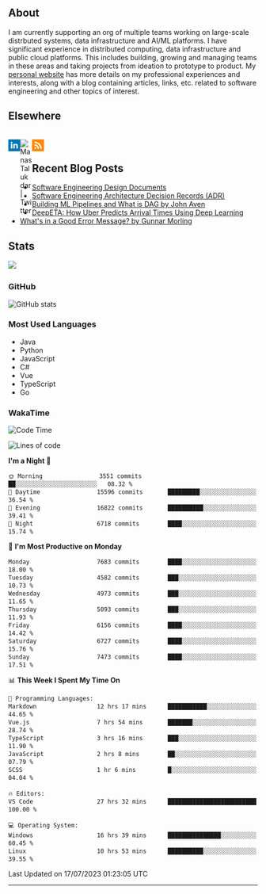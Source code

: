## About

I am currently supporting an org of multiple teams working on large-scale distrbuted systems, data infrastructure and AI/ML platforms. I have significant experience in distributed computing, data infrastructure and public cloud platforms. This includes building, growing and managing teams in these areas and taking projects from ideation to prototype to product. My [personal website](https://manastalukdar.github.io/) has more details on my professional experiences and interests, along with a blog containing articles, links, etc. related to software engineering and other topics of interest.

## Elsewhere

</br>

<a href="https://www.linkedin.com/in/manastalukdar" target="_blank">
  <img align="left" alt="Manas Talukdar | Linkedin" width="24px" src="https://raw.githubusercontent.com/edent/SuperTinyIcons/master/images/svg/linkedin.svg" />
</a>
<a href="https://www.twitter.com/manastalukdar" target="_blank">
  <img align="left" alt="Manas Talukdar | Twitter" width="24px" src="https://github.com/TheDudeThatCode/TheDudeThatCode/blob/master/Assets/Twitter.svg" />
</a>
<a href="https://manastalukdar.github.io/" target="_blank">
  <img align="left" alt="Manas Talukdar | Website" width="24px" src="https://github.com/edent/SuperTinyIcons/blob/master/images/svg/rss.svg" />
</a>

</br>

## Recent Blog Posts

<!-- BLOG:START -->
- [Software Engineering Design Documents](https://manastalukdar.github.io/blog/2023/03/18/software-engineering-design-documents/)
- [Software Engineering Architecture Decision Records &lpar;ADR&rpar;](https://manastalukdar.github.io/blog/2023/03/18/software-engineering-architecture-decision-records/)
- [Building ML Pipelines and What is DAG by John Aven](https://manastalukdar.github.io/blog/2022/03/21/building-ml-pipelines-dag/)
- [DeepETA: How Uber Predicts Arrival Times Using Deep Learning](https://manastalukdar.github.io/blog/2022/03/21/deepeta-uber-predicts-arrival-times-deep-learning/)
- [What&#39;s in a Good Error Message? by Gunnar Morling](https://manastalukdar.github.io/blog/2022/02/11/good-error-message-gunnar-morling/)
<!-- BLOG:END -->

## Stats

![](https://komarev.com/ghpvc/?username=manastalukdar)

### GitHub

![GitHub stats](https://github-readme-stats.vercel.app/api?username=manastalukdar&show_icons=true&hide_border=true&hide_rank=true&hide_title=true&icon_color=79ff97&text_color=cecac3&bg_color=4d4b4b)

### Most Used Languages

- Java
- Python
- JavaScript
- C#
- Vue
- TypeScript
- Go

<!--
![Top Langs](https://github-readme-stats.vercel.app/api/top-langs/?username=manastalukdar&layout=compact&hide_border=true&hide_title=true&icon_color=79ff97&text_color=cecac3&bg_color=4d4b4b)
-->

### WakaTime

<!--START_SECTION:waka-->
![Code Time](http://img.shields.io/badge/Code%20Time-3%2C746%20hrs%2035%20mins-blue)

![Lines of code](https://img.shields.io/badge/From%20Hello%20World%20I%27ve%20Written-18.3%20million%20lines%20of%20code-blue)

**I'm a Night 🦉** 

```text
🌞 Morning                3551 commits        ██░░░░░░░░░░░░░░░░░░░░░░░   08.32 % 
🌆 Daytime                15596 commits       █████████░░░░░░░░░░░░░░░░   36.54 % 
🌃 Evening                16822 commits       ██████████░░░░░░░░░░░░░░░   39.41 % 
🌙 Night                  6718 commits        ████░░░░░░░░░░░░░░░░░░░░░   15.74 % 
```
📅 **I'm Most Productive on Monday** 

```text
Monday                   7683 commits        ████░░░░░░░░░░░░░░░░░░░░░   18.00 % 
Tuesday                  4582 commits        ███░░░░░░░░░░░░░░░░░░░░░░   10.73 % 
Wednesday                4973 commits        ███░░░░░░░░░░░░░░░░░░░░░░   11.65 % 
Thursday                 5093 commits        ███░░░░░░░░░░░░░░░░░░░░░░   11.93 % 
Friday                   6156 commits        ████░░░░░░░░░░░░░░░░░░░░░   14.42 % 
Saturday                 6727 commits        ████░░░░░░░░░░░░░░░░░░░░░   15.76 % 
Sunday                   7473 commits        ████░░░░░░░░░░░░░░░░░░░░░   17.51 % 
```


📊 **This Week I Spent My Time On** 

```text
💬 Programming Languages: 
Markdown                 12 hrs 17 mins      ███████████░░░░░░░░░░░░░░   44.65 % 
Vue.js                   7 hrs 54 mins       ███████░░░░░░░░░░░░░░░░░░   28.74 % 
TypeScript               3 hrs 16 mins       ███░░░░░░░░░░░░░░░░░░░░░░   11.90 % 
JavaScript               2 hrs 8 mins        ██░░░░░░░░░░░░░░░░░░░░░░░   07.79 % 
SCSS                     1 hr 6 mins         █░░░░░░░░░░░░░░░░░░░░░░░░   04.04 % 

🔥 Editors: 
VS Code                  27 hrs 32 mins      █████████████████████████   100.00 % 

💻 Operating System: 
Windows                  16 hrs 39 mins      ███████████████░░░░░░░░░░   60.45 % 
Linux                    10 hrs 53 mins      ██████████░░░░░░░░░░░░░░░   39.55 % 
```


 Last Updated on 17/07/2023 01:23:05 UTC
<!--END_SECTION:waka-->

---

<!--

**manastalukdar/manastalukdar** is a ✨ _special_ ✨ repository because its `README.md` (this file) appears on your GitHub profile.

Here are some ideas to get you started:

- 🔭 I’m currently working on ...
- 🌱 I’m currently learning ...
- 👯 I’m looking to collaborate on ...
- 🤔 I’m looking for help with ...
- 💬 Ask me about ...
- 📫 How to reach me: ...
- 😄 Pronouns: ...
- ⚡ Fun fact: ...
-->
